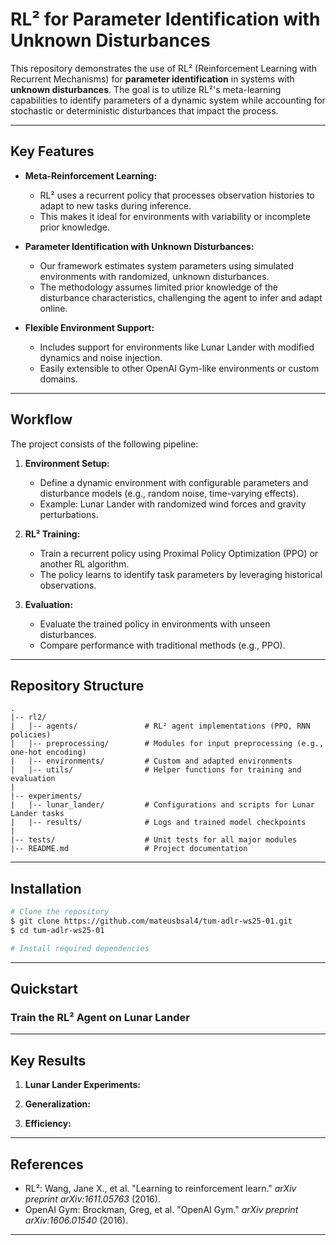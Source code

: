 # RL² for Parameter Identification with Unknown Disturbances

This repository demonstrates the use of RL² (Reinforcement Learning with Recurrent Mechanisms) for **parameter identification** in systems with **unknown disturbances**. The goal is to utilize RL²'s meta-learning capabilities to identify parameters of a dynamic system while accounting for stochastic or deterministic disturbances that impact the process.

---

## **Key Features**
- **Meta-Reinforcement Learning:**
  - RL² uses a recurrent policy that processes observation histories to adapt to new tasks during inference.
  - This makes it ideal for environments with variability or incomplete prior knowledge.

- **Parameter Identification with Unknown Disturbances:**
  - Our framework estimates system parameters using simulated environments with randomized, unknown disturbances.
  - The methodology assumes limited prior knowledge of the disturbance characteristics, challenging the agent to infer and adapt online.

- **Flexible Environment Support:**
  - Includes support for environments like Lunar Lander with modified dynamics and noise injection.
  - Easily extensible to other OpenAI Gym-like environments or custom domains.

---

## **Workflow**

The project consists of the following pipeline:

1. **Environment Setup:**
   - Define a dynamic environment with configurable parameters and disturbance models (e.g., random noise, time-varying effects).
   - Example: Lunar Lander with randomized wind forces and gravity perturbations.

2. **RL² Training:**
   - Train a recurrent policy using Proximal Policy Optimization (PPO) or another RL algorithm.
   - The policy learns to identify task parameters by leveraging historical observations.

3. **Evaluation:**
   - Evaluate the trained policy in environments with unseen disturbances.
   - Compare performance with traditional methods (e.g., PPO).

---

## **Repository Structure**

```plaintext
.
|-- rl2/
|   |-- agents/               # RL² agent implementations (PPO, RNN policies)
|   |-- preprocessing/        # Modules for input preprocessing (e.g., one-hot encoding)
|   |-- environments/         # Custom and adapted environments
|   |-- utils/                # Helper functions for training and evaluation
|
|-- experiments/
|   |-- lunar_lander/         # Configurations and scripts for Lunar Lander tasks
|   |-- results/              # Logs and trained model checkpoints
|
|-- tests/                    # Unit tests for all major modules
|-- README.md                 # Project documentation
```

---

## **Installation**

```bash
# Clone the repository
$ git clone https://github.com/mateusbsal4/tum-adlr-ws25-01.git
$ cd tum-adlr-ws25-01

# Install required dependencies

```

---

## **Quickstart**

### Train the RL² Agent on Lunar Lander


---

## **Key Results**

1. **Lunar Lander Experiments:**
   
2. **Generalization:**

3. **Efficiency:**

---

## **References**
- RL²: Wang, Jane X., et al. "Learning to reinforcement learn." *arXiv preprint arXiv:1611.05763* (2016).
- OpenAI Gym: Brockman, Greg, et al. "OpenAI Gym." *arXiv preprint arXiv:1606.01540* (2016).

---
